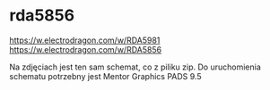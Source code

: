 # rda5856
https://w.electrodragon.com/w/RDA5981
https://w.electrodragon.com/w/RDA5856

Na zdjęciach jest ten sam schemat, co z piliku zip. Do uruchomienia schematu potrzebny jest Mentor Graphics PADS 9.5
